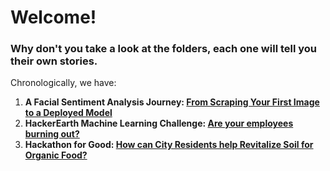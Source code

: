 # Welcome!
### Why don't you take a look at the folders, each one will tell you their own stories.<br>
Chronologically, we have:<br> 
1) **A Facial Sentiment Analysis Journey: [From Scraping Your First Image to a Deployed Model](https://github.com/gulmert89/projects/tree/main/facial_sentiment_analysis)**<br>
2) **HackerEarth Machine Learning Challenge: [Are your employees burning out?](https://github.com/gulmert89/projects/tree/main/burnout_rate)**<br>
3) **Hackathon for Good: [How can City Residents help Revitalize Soil for Organic Food?](https://github.com/gulmert89/projects/tree/main/hackathon_for_good_india)**<br>
